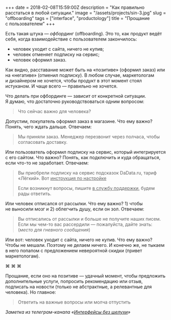 +++
date = 2018-02-08T15:59:00Z
description = "Как правильно расстаться в любой ситуации."
image = "/assets/projects/sin-3.jpg"
slug = "offboarding"
tags = ["interface", "productology"]
title = "Прощание с пользователем"
+++

Есть такая штука — *офбординг* (offboarding). Это то, как продукт ведёт себя, когда взаимодействие с пользователем закончилось:

- человек уходит с сайта, ничего не купив;
- человек отменяет подписку на сервис;
- человек оформил заказ.

Как видно, расставание может быть на «позитиве» (оформил заказ) или на «негативе» (отменил подписку). В любом случае, маркетологам и дизайнером не хочется, чтобы продукт в этот момент стоял истуканом. И чаще всего — правильно не хочется.

Что делать при офбординге — зависит от конкретной ситуации. Я думаю, что достаточно руководствоваться одним вопросом:

> Что сейчас важно для человека?

Допустим, покупатель оформил заказ в магазине. Что ему важно? Понять, чего ждать дальше. Отвечаем:

> Мы приняли заказ. Менеджер перезвонит через полчаса, чтобы согласовать доставку.

Или пользователь оформил подписку на сервис, который интегрируется с его сайтом. Что важно? Понять, как подключить и куда обращаться, если что-то не заработает. Отвечаем:

<blockquote>
  <p>Вы приобрели подписку на сервис подсказок DaData.ru, тариф «Лёгкий». Вот <u>инструкция по настройке</u></p>
  <p>Если возникнут вопросы, пишите <u>в службу поддержки</u>, будем рады ответить.</p>
</blockquote>

Или человек отписался от рассылки. Что ему важно? 1) чтобы не выносили мозг и 2) облегчить душу, если он зол. Отвечаем:

> Вы отписались от рассылки и больше не получите наших писем. Если мы чем-то вас рассердили — пожалуйста, дайте знать:
> (*место для гневного сообщения*)

Или вот: человек уходит с сайта, ничего не купив. Что ему важно? Чтобы не мешали. Поэтому не делаем ничего. И конечно же, не тыкаем в него попапом с предложением невероятной скидки (привет маркетологам).

<p class="align-center">⌘&nbsp;⌘&nbsp;⌘</p>

Прощание, если оно на позитиве — удачный момент, чтобы предложить дополнительные услуги, попросить рекомендацию или отзыв, подписать на новости (только не абстрактные, а релевантные для человека). Но главное:

<blockquote class="big">
Ответить на важные вопросы или молча отпустить
</blockquote>

<div class="row">
<div class="col-xs-12 col-sm-10 col-md-8"><p><em>Заметка из телеграм-канала <span class="nowrap"><i class="fa fa-star-o color-sin"></i> «<a href="tg://resolve?domain=dangry">Интерфейсы без шелухи</a>»</span></em></p></div>
</div>

